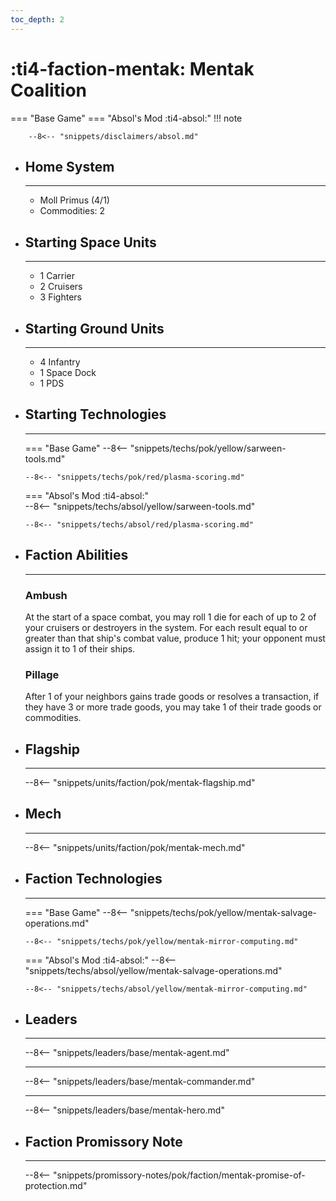 ```yaml
---
toc_depth: 2
---
```


# :ti4-faction-mentak: Mentak Coalition
=== "Base Game"
=== "Absol's Mod :ti4-absol:" 
    !!! note

        --8<-- "snippets/disclaimers/absol.md"

<div class="grid cards" markdown>

-   ## __Home System__

    ---

    * Moll Primus (4/1)
    * Commodities: 2

</div>

<div class="grid cards" markdown>

-   ## __Starting Space Units__

    ---

    * 1 Carrier
    * 2 Cruisers
    * 3 Fighters

-   ## __Starting Ground Units__

    ---

    * 4 Infantry
    * 1 Space Dock
    * 1 PDS

-   ## __Starting Technologies__

    ---
    === "Base Game"
        --8<-- "snippets/techs/pok/yellow/sarween-tools.md"

        --8<-- "snippets/techs/pok/red/plasma-scoring.md"

    === "Absol's Mod :ti4-absol:"  
        --8<-- "snippets/techs/absol/yellow/sarween-tools.md"

        --8<-- "snippets/techs/absol/red/plasma-scoring.md"

-   ## __Faction Abilities__

    ---
    ### **Ambush**
    
    At the start of a space combat, you may roll 1 die for each of up to 2 of your cruisers or destroyers in the system. 
    For each result equal to or greater than that ship's combat value, produce 1 hit; your opponent must assign it to 1 of their ships.

    ### **Pillage**
    
    After 1 of your neighbors gains trade goods or resolves a transaction, if they have 3 or more trade goods, you may take 1 of their trade goods or commodities.

-   ## __Flagship__

    ---
    --8<-- "snippets/units/faction/pok/mentak-flagship.md"

-   ## __Mech__

    ---
    --8<-- "snippets/units/faction/pok/mentak-mech.md"

-   ## __Faction Technologies__

    ---
    === "Base Game"
        --8<-- "snippets/techs/pok/yellow/mentak-salvage-operations.md"

        --8<-- "snippets/techs/pok/yellow/mentak-mirror-computing.md"

    === "Absol's Mod :ti4-absol:"
        --8<-- "snippets/techs/absol/yellow/mentak-salvage-operations.md"

        --8<-- "snippets/techs/absol/yellow/mentak-mirror-computing.md"

-   ## __Leaders__

    ---
    
    --8<-- "snippets/leaders/base/mentak-agent.md"

    ---

    --8<-- "snippets/leaders/base/mentak-commander.md"

    ---

    --8<-- "snippets/leaders/base/mentak-hero.md"

-   ## __Faction Promissory Note__

    ---
    --8<-- "snippets/promissory-notes/pok/faction/mentak-promise-of-protection.md"

</div>